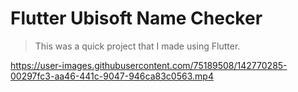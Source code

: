 # Flutter Ubisoft Name Checker
> This was a quick project that I made using Flutter.

https://user-images.githubusercontent.com/75189508/142770285-00297fc3-aa46-441c-9047-946ca83c0563.mp4
